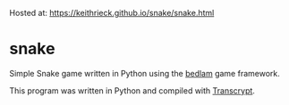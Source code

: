 Hosted at: https://keithrieck.github.io/snake/snake.html

# snake
Simple Snake game written in Python using the [bedlam](https://github.com/KeithRieck/bedlam) game framework.

This program was written in Python and compiled with [Transcrypt](https://transcrypt.org/).
